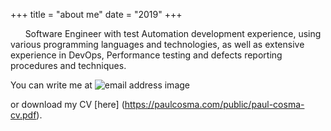 +++
title = "about me"
date = "2019"
+++

&nbsp;&nbsp;&nbsp;&nbsp;&nbsp;&nbsp;Software Engineer with test Automation development experience, using various programming languages and technologies, as well as extensive experience in DevOps, Performance testing and defects reporting procedures and techniques.

You can write me at ![email address image](https://paulcosma.com/public/email-address-image.png) 

or download my CV [here] (https://paulcosma.com/public/paul-cosma-cv.pdf).

